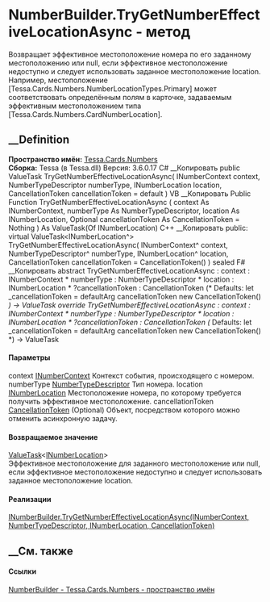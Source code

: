 # NumberBuilder.TryGetNumberEffectiveLocationAsync - метод
Возвращает эффективное местоположение номера по его заданному местоположению
или null, если эффективное местоположение недоступно и следует использовать
заданное местоположение location. Например, местоположение
[Tessa.Cards.Numbers.NumberLocationTypes.Primary] может соответствовать
определённым полям в карточке, задаваемым эффективным местоположением типа
[Tessa.Cards.Numbers.CardNumberLocation].
## __Definition
 **Пространство имён:** [Tessa.Cards.Numbers](N_Tessa_Cards_Numbers.htm)  
 **Сборка:** Tessa (в Tessa.dll) Версия: 3.6.0.17
C# __Копировать
     public ValueTask<INumberLocation> TryGetNumberEffectiveLocationAsync(
    	INumberContext context,
    	NumberTypeDescriptor numberType,
    	INumberLocation location,
    	CancellationToken cancellationToken = default
    )
VB __Копировать
     Public Function TryGetNumberEffectiveLocationAsync ( 
    	context As INumberContext,
    	numberType As NumberTypeDescriptor,
    	location As INumberLocation,
    	Optional cancellationToken As CancellationToken = Nothing
    ) As ValueTask(Of INumberLocation)
C++ __Копировать
     public:
    virtual ValueTask<INumberLocation^> TryGetNumberEffectiveLocationAsync(
    	INumberContext^ context, 
    	NumberTypeDescriptor^ numberType, 
    	INumberLocation^ location, 
    	CancellationToken cancellationToken = CancellationToken()
    ) sealed
F# __Копировать
     abstract TryGetNumberEffectiveLocationAsync : 
            context : INumberContext * 
            numberType : NumberTypeDescriptor * 
            location : INumberLocation * 
            ?cancellationToken : CancellationToken 
    (* Defaults:
            let _cancellationToken = defaultArg cancellationToken new CancellationToken()
    *)
    -> ValueTask<INumberLocation> 
    override TryGetNumberEffectiveLocationAsync : 
            context : INumberContext * 
            numberType : NumberTypeDescriptor * 
            location : INumberLocation * 
            ?cancellationToken : CancellationToken 
    (* Defaults:
            let _cancellationToken = defaultArg cancellationToken new CancellationToken()
    *)
    -> ValueTask<INumberLocation> 
#### Параметры
context [INumberContext](T_Tessa_Cards_Numbers_INumberContext.htm)
    Контекст события, происходящего с номером.
numberType
[NumberTypeDescriptor](T_Tessa_Cards_Numbers_NumberTypeDescriptor.htm)
    Тип номера.
location [INumberLocation](T_Tessa_Cards_Numbers_INumberLocation.htm)
    Местоположение номера, по которому требуется получить эффективное местоположение.
cancellationToken
[CancellationToken](https://learn.microsoft.com/dotnet/api/system.threading.cancellationtoken)
(Optional)
    Объект, посредством которого можно отменить асинхронную задачу.
#### Возвращаемое значение
[ValueTask](https://learn.microsoft.com/dotnet/api/system.threading.tasks.valuetask-1)<[INumberLocation](T_Tessa_Cards_Numbers_INumberLocation.htm)>  
Эффективное местоположение для заданного местоположение или null, если
эффективное местоположение недоступно и следует использовать заданное
местоположение location.
#### Реализации
[INumberBuilder.TryGetNumberEffectiveLocationAsync(INumberContext,
NumberTypeDescriptor, INumberLocation,
CancellationToken)](M_Tessa_Cards_Numbers_INumberBuilder_TryGetNumberEffectiveLocationAsync.htm)  
##  __См. также
#### Ссылки
[NumberBuilder - ](T_Tessa_Cards_Numbers_NumberBuilder.htm)
[Tessa.Cards.Numbers - пространство имён](N_Tessa_Cards_Numbers.htm)
